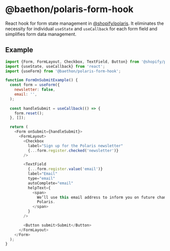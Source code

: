 # @baethon/polaris-form-hook

React hook for form state management in [@shopify/polaris](https://github.com/Shopify/polaris). It eliminates the necessity for individual `useState` and `useCallback` for each form field and simplifies form data management.

## Example

```js
import {Form, FormLayout, Checkbox, TextField, Button} from '@shopify/polaris';
import {useState, useCallback} from 'react';
import {useForm} from '@baethon/polaris-form-hook';

function FormOnSubmitExample() {
  const form = useForm({
    newsletter: false,
    email: '',
  );
  
  const handleSubmit = useCallback(() => {
    form.reset();
  }, []);

  return (
    <Form onSubmit={handleSubmit}>
      <FormLayout>
        <Checkbox
          label="Sign up for the Polaris newsletter"
          {...form.register.checked('newsletter')}
        />

        <TextField
          {...form.register.value('email')}
          label="Email"
          type="email"
          autoComplete="email"
          helpText={
            <span>
              We’ll use this email address to inform you on future changes to
              Polaris.
            </span>
          }
        />

        <Button submit>Submit</Button>
      </FormLayout>
    </Form>
  );
}
```
